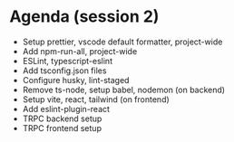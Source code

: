 # Agenda (session 2)

- Setup prettier, vscode default formatter, project-wide
- Add npm-run-all, project-wide
- ESLint, typescript-eslint
- Add tsconfig.json files
- Configure husky, lint-staged
- Remove ts-node, setup babel, nodemon (on backend)
- Setup vite, react, tailwind (on frontend)
- Add eslint-plugin-react
- TRPC backend setup
- TRPC frontend setup
